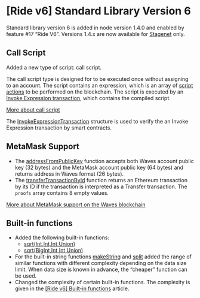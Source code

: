# [Ride v6] Standard Library Version 6

Standard library version 6 is added in node version 1.4.0 and enabled by feature #17 “Ride V6”. Versions 1.4.x are now available for [Stagenet](/en/blockchain/blockchain-network/) only.

## Call Script

Added a new type of script: call script.

The call script type is designed for to be executed once without assigning to an account. The script contains an expression, which is an array of [script actions](/en/ride/structures/script-actions/) to be performed on the blockchain. The script is executed by an [Invoke Expression transaction](/en/blockchain/transaction-type/invoke-expression-transaction), which contains the compiled script.

[More about call script](/en/ride/v6/script/script-types/call-script)

The [InvokeExpressionTransaction](/en/ride/v6/structures/transaction-structures/invoke-expression-transaction) structure is used to verify the an Invoke Expression transaction by smart contracts.

## MetaMask Support

* The [addressFromPublicKey](/en/ride/v6/functions/built-in-functions/converting-functions#addressfrompublickey-bytevector-address) function accepts both Waves account public key (32 bytes) and the MetaMask account public key (64 bytes) and returns address in Waves format (26 bytes).
* The [transferTransactionById](/en/ride/functions/built-in-functions/blockchain-functions#transtransactionbyid) function returns an Ethereum transaction by its ID if the transaction is interpreted as a Transfer transaction. The `proofs` array contains 8 empty values.

[More about MetaMask support on the Waves blockchain](/en/keep-in-touch/metamask)

## Built-in functions

* Added the following built-in functions:
   * [sqrt(Int,Int,Int,Union)](/en/ride/v6/functions/built-in-functions/math-functions#sqrt)
   * [sqrt(BigInt,Int,Int,Union)](/en/ride/v6/functions/built-in-functions/math-functions#sqrtbigint)
* For the built-in string functions [makeString](/en/ride/v6/functions/built-in-functions/string-functions#makestring-list-string-string-string) and [split](/en/ride/v6/functions/built-in-functions/string-functions#split-string-string-list-string) added the range of similar functions with different complexity depending on the data size limit. When data size is known in advance, the “cheaper” function can be used.
* Changed the complexity of certain built-in functions. The complexity is given in the [[Ride v6] Built-in functions](/en/ride/v6/functions/built-in-functions/) article.
